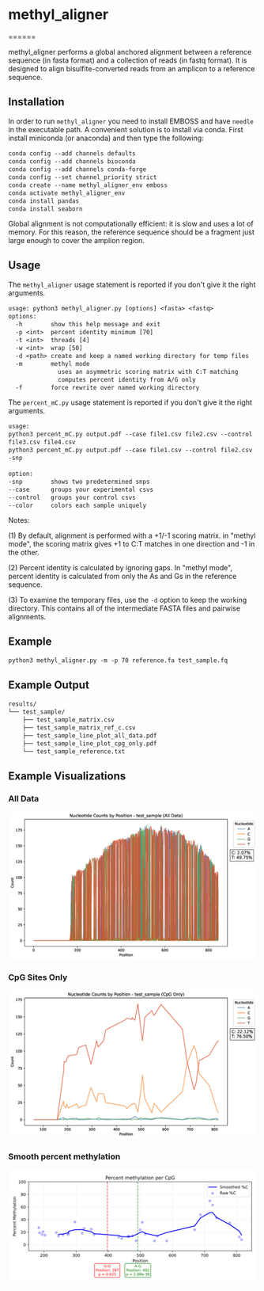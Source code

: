 # methyl_aligner
======

methyl_aligner performs a global anchored alignment between a reference sequence (in
fasta format) and a collection of reads (in fastq format). It is designed to
align bisulfite-converted reads from an amplicon to a reference sequence.

## Installation ##

In order to run `methyl_aligner` you need to install EMBOSS and have `needle` in the
executable path. A convenient solution is to install via conda. First install
miniconda (or anaconda) and then type the following:

```
conda config --add channels defaults
conda config --add channels bioconda
conda config --add channels conda-forge
conda config --set channel_priority strict
conda create --name methyl_aligner_env emboss
conda activate methyl_aligner_env
conda install pandas
conda install seaborn
```

Global alignment is not computationally efficient: it is slow and uses a lot of
memory. For this reason, the reference sequence should be a fragment just large
enough to cover the amplion region.

## Usage ##

The `methyl_aligner` usage statement is reported if you don't give it the right
arguments.

```
usage: python3 methyl_aligner.py [options] <fasta> <fastq>
options:
  -h        show this help message and exit
  -p <int>  percent identity minimum [70]
  -t <int>  threads [4]
  -w <int>  wrap [50]
  -d <path> create and keep a named working directory for temp files
  -m        methyl mode
              uses an asymmetric scoring matrix with C:T matching
              computes percent identity from A/G only
  -f        force rewrite over named working directory
```
The `percent_mC.py` usage statement is reported if you don't give it the right
arguments.

```
usage: 
python3 percent_mC.py output.pdf --case file1.csv file2.csv --control file3.csv file4.csv
python3 percent_mC.py output.pdf --case file1.csv --control file2.csv -snp

option:
-snp		shows two predetermined snps
--case		groups your experimental csvs
--control	groups your control csvs
--color		colors each sample uniquely
```

Notes:

(1) By default, alignment is performed with a +1/-1 scoring matrix. in "methyl
mode", the scoring matrix gives +1 to C:T matches in one direction and -1 in
the other.

(2) Percent identity is calculated by ignoring gaps. In "methyl mode", percent
identity is calculated from only the As and Gs in the reference sequence.

(3) To examine the temporary files, use the `-d` option to keep the working
directory. This contains all of the intermediate FASTA files and pairwise
alignments.


## Example ##

```
python3 methyl_aligner.py -m -p 70 reference.fa test_sample.fq
```
## Example Output ##
```
results/
└── test_sample/
    ├── test_sample_matrix.csv
    ├── test_sample_matrix_ref_c.csv
    ├── test_sample_line_plot_all_data.pdf
    ├── test_sample_line_plot_cpg_only.pdf
    └── test_sample_reference.txt
```
## Example Visualizations

### All Data
![Nucleotide Counts - All Data](test_sample_line_plot_all_data.png)

### CpG Sites Only
![Nucleotide Counts - CpG Only](test_sample_line_plot_cpg_only.png)

### Smooth percent methylation
![Nucleotide Counts - CpG Only](test_sample_percent_mC.png)
